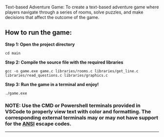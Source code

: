 Text-based Adventure Game:
To create a text-based adventure game where players navigate through a series of rooms, solve puzzles, and make decisions that affect the outcome of the game.

## How to run the game:

**Step 1: Open the project directory**

```
cd main
```

**Step 2: Compile the source file with the required libraries**

```
gcc -o game.exe game.c libraries/rooms.c libraries/get_line.c libraries/read_questions.c libraries/graphics.c
```

**Step 3: Run the game in a terminal and enjoy!**

```
./game.exe
```

### **NOTE:** Use the CMD or Powershell terminals provided in VSCode to properly view text with color and formatting. The corresponding external terminals may or may not have support for the [ANSI](https://en.wikipedia.org/wiki/ANSI_escape_code) escape codes.

<hr/>
